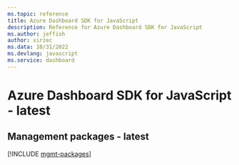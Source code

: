 ```yaml
---
ms.topic: reference
title: Azure Dashboard SDK for JavaScript
description: Reference for Azure Dashboard SDK for JavaScript
ms.author: jeffish
author: xirzec
ms.data: 10/31/2022
ms.devlang: javascript
ms.service: dashboard
---
```

# Azure Dashboard SDK for JavaScript - latest

## Management packages - latest
[!INCLUDE [mgmt-packages](dashboard-mgmt-index.md)]